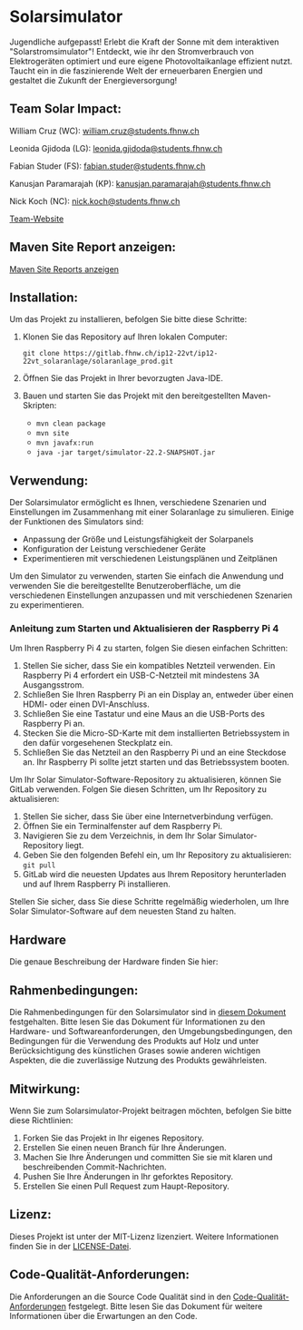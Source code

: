 # Solarsimulator

Jugendliche aufgepasst! Erlebt die Kraft der Sonne mit dem interaktiven "Solarstromsimulator"! Entdeckt, wie ihr den Stromverbrauch von Elektrogeräten optimiert und eure eigene Photovoltaikanlage effizient nutzt. Taucht ein in die faszinierende Welt der erneuerbaren Energien und gestaltet die Zukunft der Energieversorgung!

## Team Solar Impact:

William Cruz (WC): william.cruz@students.fhnw.ch

Leonida Gjidoda (LG): leonida.gjidoda@students.fhnw.ch

Fabian Studer (FS): fabian.studer@students.fhnw.ch

Kanusjan Paramarajah (KP): kanusjan.paramarajah@students.fhnw.ch

Nick Koch (NC): nick.koch@students.fhnw.ch

[Team-Website](https://web0.fhnw.ch/ht/informatik/ip12/23vt/solaranlage/index.html)

## Maven Site Report anzeigen:

[Maven Site Reports anzeigen](https://ip12-22vt.pages.fhnw.ch/ip12-22vt_solaranlage/solaranlage_prod)

## Installation:

Um das Projekt zu installieren, befolgen Sie bitte diese Schritte:

1. Klonen Sie das Repository auf Ihren lokalen Computer:

   ```shell
   git clone https://gitlab.fhnw.ch/ip12-22vt/ip12-22vt_solaranlage/solaranlage_prod.git
   ```

2. Öffnen Sie das Projekt in Ihrer bevorzugten Java-IDE.
3. Bauen und starten Sie das Projekt mit den bereitgestellten Maven-Skripten:
    - `mvn clean package`
    - `mvn site`
    - `mvn javafx:run`
    - `java -jar target/simulator-22.2-SNAPSHOT.jar`

## Verwendung:

Der Solarsimulator ermöglicht es Ihnen, verschiedene Szenarien und Einstellungen im Zusammenhang mit einer Solaranlage
zu simulieren. Einige der Funktionen des Simulators sind:

- Anpassung der Größe und Leistungsfähigkeit der Solarpanels
- Konfiguration der Leistung verschiedener Geräte
- Experimentieren mit verschiedenen Leistungsplänen und Zeitplänen

Um den Simulator zu verwenden, starten Sie einfach die Anwendung und verwenden Sie die bereitgestellte
Benutzeroberfläche, um die verschiedenen Einstellungen anzupassen und mit verschiedenen Szenarien zu experimentieren.

### Anleitung zum Starten und Aktualisieren der Raspberry Pi 4

Um Ihren Raspberry Pi 4 zu starten, folgen Sie diesen einfachen Schritten:

1. Stellen Sie sicher, dass Sie ein kompatibles Netzteil verwenden. Ein Raspberry Pi 4 erfordert ein USB-C-Netzteil mit
   mindestens 3A Ausgangsstrom.
2. Schließen Sie Ihren Raspberry Pi an ein Display an, entweder über einen HDMI- oder einen DVI-Anschluss.
3. Schließen Sie eine Tastatur und eine Maus an die USB-Ports des Raspberry Pi an.
4. Stecken Sie die Micro-SD-Karte mit dem installierten Betriebssystem in den dafür vorgesehenen Steckplatz ein.
5. Schließen Sie das Netzteil an den Raspberry Pi und an eine Steckdose an. Ihr Raspberry Pi sollte jetzt starten und
   das Betriebssystem booten.

Um Ihr Solar Simulator-Software-Repository zu aktualisieren, können Sie GitLab verwenden. Folgen Sie diesen Schritten,
um Ihr Repository zu aktualisieren:

1. Stellen Sie sicher, dass Sie über eine Internetverbindung verfügen.
2. Öffnen Sie ein Terminalfenster auf dem Raspberry Pi.
3. Navigieren Sie zu dem Verzeichnis, in dem Ihr Solar Simulator-Repository liegt.
4. Geben Sie den folgenden Befehl ein, um Ihr Repository zu aktualisieren: `git pull`
5. GitLab wird die neuesten Updates aus Ihrem Repository herunterladen und auf Ihrem Raspberry Pi installieren.

Stellen Sie sicher, dass Sie diese Schritte regelmäßig wiederholen, um Ihre Solar Simulator-Software auf dem neuesten
Stand zu halten.

## Hardware
Die genaue Beschreibung der Hardware finden Sie hier: 

## Rahmenbedingungen:

Die Rahmenbedingungen für den Solarsimulator sind
in [diesem Dokument](https://gitlab.fhnw.ch/ip12-22vt/ip12-22vt_solaranlage/docu/-/blob/main/rahmenbedingungen.adoc)
festgehalten. Bitte lesen Sie das Dokument für
Informationen zu den Hardware- und Softwareanforderungen, den Umgebungsbedingungen, den Bedingungen für die Verwendung
des Produkts auf Holz und unter Berücksichtigung des künstlichen Grases sowie anderen wichtigen Aspekten, die die
zuverlässige Nutzung des Produkts gewährleisten.

## Mitwirkung:

Wenn Sie zum Solarsimulator-Projekt beitragen möchten, befolgen Sie bitte diese Richtlinien:

1. Forken Sie das Projekt in Ihr eigenes Repository.
2. Erstellen Sie einen neuen Branch für Ihre Änderungen.
3. Machen Sie Ihre Änderungen und committen Sie sie mit klaren und beschreibenden Commit-Nachrichten.
4. Pushen Sie Ihre Änderungen in Ihr geforktes Repository.
5. Erstellen Sie einen Pull Request zum Haupt-Repository.

## Lizenz:

Dieses Projekt ist unter der MIT-Lizenz lizenziert. Weitere Informationen finden Sie in
der [LICENSE-Datei](https://ip12-22vt.pages.fhnw.ch/ip12-22vt_solaranlage/solaranlage_prod/licenses.html).

## Code-Qualität-Anforderungen:

Die Anforderungen an die Source Code Qualität sind in
den [Code-Qualität-Anforderungen](https://gitlab.fhnw.ch/ip12-22vt/ip12-22vt_solaranlage/docu/-/blob/main/coding_conventions.adoc)
festgelegt. Bitte lesen Sie das Dokument für weitere Informationen über die Erwartungen an den Code.
